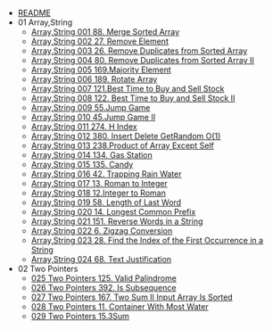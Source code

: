 
- [README](README.md)
- 01 Array,String
  - [Array,String 001 88. Merge Sorted Array](01_Array,String/Array,String_001_88._Merge_Sorted_Array.md)
  - [Array,String 002 27. Remove Element](01_Array,String/Array,String_002_27._Remove_Element.md)
  - [Array,String 003 26. Remove Duplicates from Sorted Array](01_Array,String/Array,String_003_26._Remove_Duplicates_from_Sorted_Array.md)
  - [Array,String 004 80. Remove Duplicates from Sorted Array II](01_Array,String/Array,String_004_80._Remove_Duplicates_from_Sorted_Array_II.md)
  - [Array,String 005 169.Majority Element](01_Array,String/Array,String_005_169.Majority_Element.md)
  - [Array,String 006 189. Rotate Array](01_Array,String/Array,String_006_189._Rotate_Array.md)
  - [Array,String 007 121.Best Time to Buy and Sell Stock](01_Array,String/Array,String_007_121.Best_Time_to_Buy_and_Sell_Stock.md)
  - [Array,String 008 122. Best Time to Buy and Sell Stock II](01_Array,String/Array,String_008_122._Best_Time_to_Buy_and_Sell_Stock_II.md)
  - [Array,String 009 55.Jump Game](01_Array,String/Array,String_009_55.Jump_Game.md)
  - [Array,String 010 45.Jump Game II](01_Array,String/Array,String_010_45.Jump_Game_II.md)
  - [Array,String 011 274. H Index](01_Array,String/Array,String_011_274._H-Index.md)
  - [Array,String 012 380. Insert Delete GetRandom O(1)](01_Array,String/Array,String_012_380._Insert_Delete_GetRandom_O(1).md)
  - [Array,String 013 238.Product of Array Except Self](01_Array,String/Array,String_013_238.Product_of_Array_Except_Self.md)
  - [Array,String 014 134. Gas Station](01_Array,String/Array,String_014_134._Gas_Station.md)
  - [Array,String 015 135. Candy](01_Array,String/Array,String_015_135._Candy.md)
  - [Array,String 016 42. Trapping Rain Water](01_Array,String/Array,String_016_42._Trapping_Rain_Water.md)
  - [Array,String 017 13. Roman to Integer](01_Array,String/Array,String_017_13._Roman_to_Integer.md)
  - [Array,String 018 12.Integer to Roman](01_Array,String/Array,String_018_12.Integer_to_Roman.md)
  - [Array,String 019 58. Length of Last Word](01_Array,String/Array,String_019_58._Length_of_Last_Word.md)
  - [Array,String 020 14. Longest Common Prefix](01_Array,String/Array,String_020_14._Longest_Common_Prefix.md)
  - [Array,String 021 151. Reverse Words in a String](01_Array,String/Array,String_021_151._Reverse_Words_in_a_String.md)
  - [Array,String 022 6. Zigzag Conversion](01_Array,String/Array,String_022_6._Zigzag_Conversion.md)
  - [Array,String 023 28. Find the Index of the First Occurrence in a String](01_Array,String/Array,String_023_28._Find_the_Index_of_the_First_Occurrence_in_a_String.md)
  - [Array,String 024 68. Text Justification](01_Array,String/Array,String_024_68._Text_Justification.md)
- 02 Two Pointers
  - [025 Two Pointers 125. Valid Palindrome](02_Two_Pointers/025_Two_Pointers_125._Valid_Palindrome.md)
  - [026 Two Pointers 392. Is Subsequence](02_Two_Pointers/026_Two_Pointers_392._Is_Subsequence.md)
  - [027 Two Pointers 167. Two Sum II   Input Array Is Sorted](02_Two_Pointers/027_Two_Pointers_167._Two_Sum_II_-_Input_Array_Is_Sorted.md)
  - [028 Two Pointers 11. Container With Most Water](02_Two_Pointers/028_Two_Pointers_11._Container_With_Most_Water.md)
  - [029 Two Pointers 15.3Sum](02_Two_Pointers/029_Two_Pointers_15.3Sum.md)
